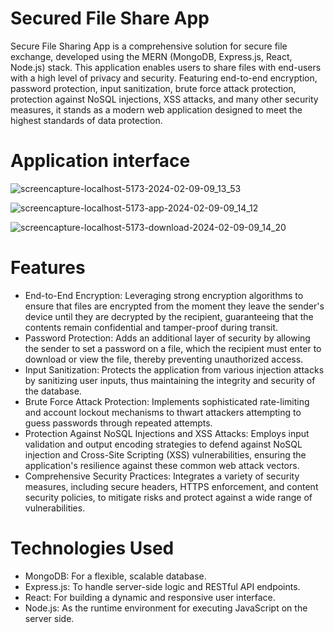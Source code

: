 # Secured File Share App

Secure File Sharing App is a comprehensive solution for secure file exchange, developed using the MERN (MongoDB, Express.js, React, Node.js) stack. This application enables users to share files with end-users with a high level of privacy and security. Featuring end-to-end encryption, password protection, input sanitization, brute force attack protection, protection against NoSQL injections, XSS attacks, and many other security measures, it stands as a modern web application designed to meet the highest standards of data protection.

# Application interface

![screencapture-localhost-5173-2024-02-09-09_13_53](https://github.com/Kuzma02/Secured-File-Share/assets/138793624/bd3c6cf8-5a0a-4c96-a7c7-a77052a2674e)

![screencapture-localhost-5173-app-2024-02-09-09_14_12](https://github.com/Kuzma02/Secured-File-Share/assets/138793624/da30c3e4-bf2e-4550-b7b9-2ff8e1acbf77)

![screencapture-localhost-5173-download-2024-02-09-09_14_20](https://github.com/Kuzma02/Secured-File-Share/assets/138793624/3f9a9ffb-1e81-4d33-a7c6-ba1f08d64c82)

# Features
- End-to-End Encryption: Leveraging strong encryption algorithms to ensure that files are encrypted from the moment they leave the sender's device until they are decrypted by the recipient, guaranteeing that the contents remain confidential and tamper-proof during transit.
- Password Protection: Adds an additional layer of security by allowing the sender to set a password on a file, which the recipient must enter to download or view the file, thereby preventing unauthorized access.
- Input Sanitization: Protects the application from various injection attacks by sanitizing user inputs, thus maintaining the integrity and security of the database.
- Brute Force Attack Protection: Implements sophisticated rate-limiting and account lockout mechanisms to thwart attackers attempting to guess passwords through repeated attempts.
- Protection Against NoSQL Injections and XSS Attacks: Employs input validation and output encoding strategies to defend against NoSQL injection and Cross-Site Scripting (XSS) vulnerabilities, ensuring the application's resilience against these common web attack vectors.
- Comprehensive Security Practices: Integrates a variety of security measures, including secure headers, HTTPS enforcement, and content security policies, to mitigate risks and protect against a wide range of vulnerabilities.

# Technologies Used
- MongoDB: For a flexible, scalable database.
- Express.js: To handle server-side logic and RESTful API endpoints.
- React: For building a dynamic and responsive user interface.
- Node.js: As the runtime environment for executing JavaScript on the server side.
